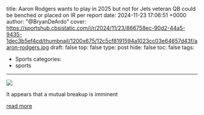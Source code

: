 title: Aaron Rodgers wants to play in 2025 but not for Jets veteran QB could be benched or placed on IR per report
date: 2024-11-23 17:06:51 +0000
author: "@BryanDeArdo"
cover: https://sportshub.cbsistatic.com/i/r/2024/11/23/866758ec-90d2-44a5-9435-1dec3b5ef4cd/thumbnail/1200x675/12c5cf8191594a1023cc03e64657d43f/aaron-rodgers.jpg
draft: false
top: false
type: post
hide: false
toc: false
tags:
  - Sports
categories:
  - sports
---

![](https://sportshub.cbsistatic.com/i/r/2024/11/23/866758ec-90d2-44a5-9435-1dec3b5ef4cd/thumbnail/1200x675/12c5cf8191594a1023cc03e64657d43f/aaron-rodgers.jpg)

It appears that a mutual breakup is imminent

[read more](https://www.cbssports.com/nfl/news/aaron-rodgers-wants-to-play-in-2025-but-not-for-jets-veteran-qb-could-be-benched-or-placed-on-ir-per-report/)
